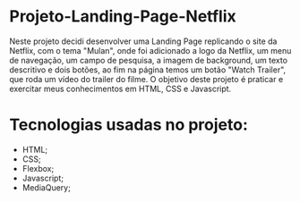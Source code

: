 # Projeto-Landing-Page-Netflix

Neste projeto decidi desenvolver uma Landing Page replicando o site da Netflix, com o tema "Mulan", onde foi adicionado a logo da Netflix, um menu de navegação, um campo de pesquisa, a imagem de background, um texto descritivo e dois botões, ao fim na página temos um botão "Watch Trailer", que roda um vídeo do trailer do filme. O objetivo deste projeto é praticar e exercitar meus conhecimentos em HTML, CSS e Javascript.

# Tecnologias usadas no projeto:

- HTML;
- CSS;
- Flexbox;
- Javascript;
- MediaQuery;
